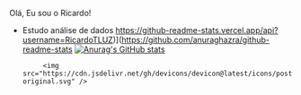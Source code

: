 Olá, Eu sou o Ricardo!

 - Estudo análise de dados
https://github-readme-stats.vercel.app/api?username=RicardoTLUZ)](https://github.com/anuraghazra/github-readme-stats
[![Anurag's GitHub stats](https://github-readme-stats.vercel.app/api?RicardoTLUZanuraghazra)](https://github.com/anuraghazra/github-readme-stats)

            <img src="https://cdn.jsdelivr.net/gh/devicons/devicon@latest/icons/postgresql/postgresql-original.svg" />
          

